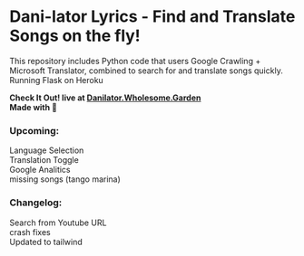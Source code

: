 # Dani-lator Lyrics - Find and Translate Songs on the fly!
This repository includes Python code that users Google Crawling + Microsoft Translator, combined to search for and translate songs quickly.
Running Flask on Heroku

**Check It Out! live at <a href="http://danilator.wholesome.garden" class="internal"><strong>Danilator.Wholesome.Garden</strong></a> <br>
Made with 💚**

### Upcoming:
Language Selection<br>
Translation Toggle<br>
Google Analitics<br>
missing songs (tango marina)<br>

### Changelog:
Search from Youtube URL<br>
crash fixes<br>
Updated to tailwind<br>
